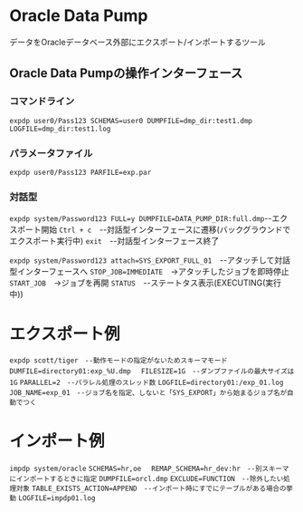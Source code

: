 # Oracle Data Pump
データをOracleデータベース外部にエクスポート/インポートするツール
## Oracle Data Pumpの操作インターフェース
### コマンドライン
`expdp user0/Pass123 SCHEMAS=user0 DUMPFILE=dmp_dir:test1.dmp LOGFILE=dmp_dir:test1.log`
### パラメータファイル
`expdp user0/Pass123 PARFILE=exp.par`
### 対話型
`expdp system/Password123 FULL=y DUMPFILE=DATA_PUMP_DIR:full.dmp`--エクスポート開始
`Ctrl + c`　--対話型インターフェースに遷移(バックグラウンドでエクスポート実行中)
`exit`　--対話型インターフェース終了

`expdp system/Password123 attach=SYS_EXPORT_FULL_01`　--アタッチして対話型インターフェースへ
`STOP_JOB=IMMEDIATE`　→アタッチしたジョブを即時停止
`START_JOB`　→ジョブを再開
`STATUS`　--ステートタス表示(EXECUTING(実行中))

# エクスポート例

`expdp scott/tiger　--動作モードの指定がないためスキーマモード`
`DUMFILE=directory01:exp_%U.dmp`　
`FILESIZE=1G　--ダンプファイルの最大サイズは1G`
`PARALLEL=2　--パラレル処理のスレッド数`
`LOGFILE=directory01:/exp_01.log`　
`JOB_NAME=exp_01　--ジョブ名を指定、しないと「SYS_EXPORT」から始まるジョブ名が自動でつく`

# インポート例

`impdp system/oracle`
`SCHEMAS=hr,oe`　
`REMAP_SCHEMA=hr_dev:hr　--別スキーマにインポートするときに指定`
`DUMPFILE=orcl.dmp`
`EXCLUDE=FUNCTION　--除外したい処理対象`
`TABLE_EXISTS_ACTION=APPEND　--インポート時にすでにテーブルがある場合の挙動`
`LOGFILE=impdp01.log`

